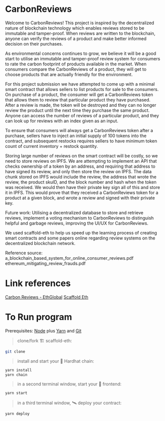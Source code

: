 # CarbonReviews

Welcome to CarbonReviews! This project is inspired by the decentralized nature of blockchain technology which enables reviews stored to be immutable and tamper-proof. When reviews are written to the blockchain, anyone can verify the reviews of a product and make better informed decision on their purchases.

As environmental concerns continues to grow, we believe it will be a good start to utilise an immutable and tamper-proof review system for consumers to rate the carbon footprint of products available in the market. When consumers compare the CarbonReviews of a product, they will get to choose products that are actually friendly for the environment.

For this project submission we have attempted to come up with a minimal smart contract that allows sellers to list products for sale to the consumers. On purchase of a product, the consumer will get a CarbonReviews token that allows them to review that particular product they have purchased. After a review is made, the token will be destroyed and they can no longer review the product until the next time they purchase the same product. Anyone can access the number of reviews of a particular product, and they can look up for reviews with an index given as an input.

To ensure that consumers will always get a CarbonReviews token after a purchase, sellers have to inject an initial supply of 100 tokens into the contract, and subsequent restocks requires sellers to have minimum token count of current inventory + restock quantity. 

Storing large number of reviews on the smart contract will be costly, so we need to store reviews on IPFS. We are attempting to implement an API that checks ownership of a token by an address, and requiring that address to have signed its review, and only then store the review on IPFS. The data chunk stored on IPFS would include the review, the address that wrote the review, the product skuID, and the block number and hash when the token was received. We would then have their private key sign all of this and store it in IPFS. This would prove that they received a CarbonReviews token for a product at a given block, and wrote a review and signed with their private key.

Future work: Utilising a decentralized database to store and retrieve reviews, implement a voting mechanism to CarbonReviews to distinguish helpful and garbage reviews, improving the UI/UX for CarbonReviews.

We used scaffold-eth to help us speed up the learning process of creating smart contracts and some papers online regarding review systems on the decentralized blockchain network.

Reference source: a_blockchain_based_system_for_online_consumer_reviews.pdf
ethereum_mitigating_review_frauds.pdf

# Link references

[Carbon Reviews - EthGlobal](https://showcase.ethglobal.co/hackfs2021/carbonreviews)
[Scaffold Eth](https://github.com/austintgriffith/scaffold-eth)

# To Run program

Prerequisites: [Node](https://nodejs.org/en/download/) plus [Yarn](https://classic.yarnpkg.com/en/docs/install/) and [Git](https://git-scm.com/downloads)

> clone/fork 🏗 scaffold-eth:

```bash
git clone 
```

> install and start your 👷‍ Hardhat chain:

```bash
yarn install
yarn chain
```

> in a second terminal window, start your 📱 frontend:

```bash
yarn start
```

> in a third terminal window, 🛰 deploy your contract:

```bash
yarn deploy
```